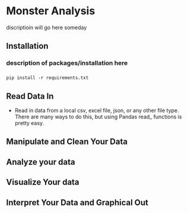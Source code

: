 # Monster Analysis
discriptioin will go here someday   

## Installation

### description of packages/installation here
### 
```
pip install -r requirements.txt
```
## Read Data In
* Read in data from a local csv, excel file, json, or any other file type. There are many ways to do this, but using Pandas read_ functions is pretty easy.

## Manipulate and Clean Your Data


## Analyze your data


## Visualize Your data


## Interpret Your Data and Graphical Out